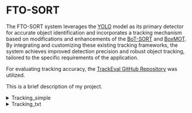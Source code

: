 # FTO-SORT

The FTO-SORT system leverages the [YOLO](https://github.com/ultralytics/ultralytics) model as its primary detector for accurate object identification and incorporates a tracking mechanism based on modifications and enhancements of the [BoT-SORT](https://arxiv.org/pdf/2206.14651) and [BoxMOT](https://github.com/mikel-brostrom/boxmot/tree/master?tab=readme-ov-file). By integrating and customizing these existing tracking frameworks, the system achieves improved detection precision and robust object tracking, tailored to the specific requirements of the application.

For evaluating tracking accuracy, the [TrackEval GitHub Repository](https://github.com/JonathonLuiten/TrackEval) was utilized.

This is a brief description of my project.



<details>
  <summary>Tracking_simple</summary>

   ```bash
  python track_txt.py --tracking-model FTOSORT
  python scripts/run_mot_challenge.py --BENCHMARK jochiwon --SPLIT_TO_EVAL 2M30S
   ```

  You can provide more detailed information here and even include images, links, or code examples.

</details>

<details>
  <summary>Tracking_txt</summary>

  ## Tracking Details

  Here are the details about the tracking part of the project:

  - **Step 1:** Explanation of step 1
  - **Step 2:** Explanation of step 2
  - **Step 3:** Explanation of step 3

  You can provide more detailed information here and even include images, links, or code examples.

</details>
